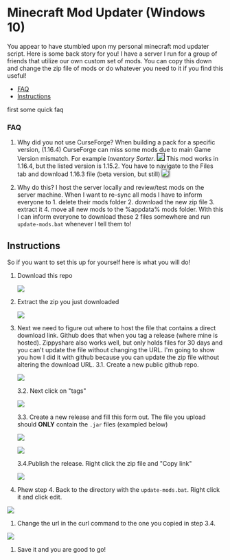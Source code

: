 # Minecraft Mod Updater (Windows 10)

You appear to have stumbled upon my personal minecraft mod updater script. Here is some back story for you! I have a server I run for a group of friends that utilize our own custom set of mods. You can copy this down and change the zip file of mods or do whatever you need to it if you find this useful!

- [FAQ](#FAQ)
- [Instructions](#Instructions)

first some quick faq

### FAQ

1. Why did you not use CurseForge?
   When building a pack for a specific version, (1.16.4) CurseForge can miss some mods due to main Game Version mismatch. For example _Inventory Sorter_.
   <img src="https://i.imgur.com/8Q1Upwz.png" style="border: 1px solid black" />
   This mod works in 1.16.4, but the listed version is 1.15.2. You have to navigate to the Files tab and download 1.16.3 file (beta version, but still)
   <img src="https://i.imgur.com/H9hn7dM.png" style="box-shadow: 1px 1px 5px" />

1. Why do this?
   I host the server locally and review/test mods on the server machine. When I want to re-sync all mods I have to inform everyone to 1. delete their mods folder 2. download the new zip file 3. extract it 4. move all new mods to the %appdata% mods folder.
   With this I can inform everyone to download these 2 files somewhere and run `update-mods.bat` whenever I tell them to!

## Instructions

So if you want to set this up for yourself here is what you will do!

1. Download this repo

   ![](https://i.imgur.com/nNEbUhb.png)

1. Extract the zip you just downloaded

   ![](https://i.imgur.com/xI3ll9g.png)

1. Next we need to figure out where to host the file that contains a direct download link. Github does that when you tag a release (where mine is hosted). Zippyshare also works well, but only holds files for 30 days and you can't update the file without changing the URL. I'm going to show you how I did it with github because you can update the zip file without altering the download URL.
   3.1. Create a new public github repo.

   ![](https://i.imgur.com/oAQP5sZ.png)

   3.2. Next click on "tags"

   ![](https://i.imgur.com/bTXjiZQ.png)

   3.3. Create a new release and fill this form out. The file you upload should **ONLY** contain the `.jar` files (exampled below)

   ![](https://i.imgur.com/ZDTM6K8.png)

   ![](https://i.imgur.com/Wmhr5DW.gif)

   3.4.Publish the release. Right click the zip file and "Copy link"

   ![](https://i.imgur.com/9AaSgai.png)

1. Phew step 4. Back to the directory with the `update-mods.bat`. Right click it and click edit.

![](https://i.imgur.com/bA20dKK.png)

1. Change the url in the curl command to the one you copied in step 3.4.

![](https://i.imgur.com/RtSkUCT.png)

1. Save it and you are good to go!
